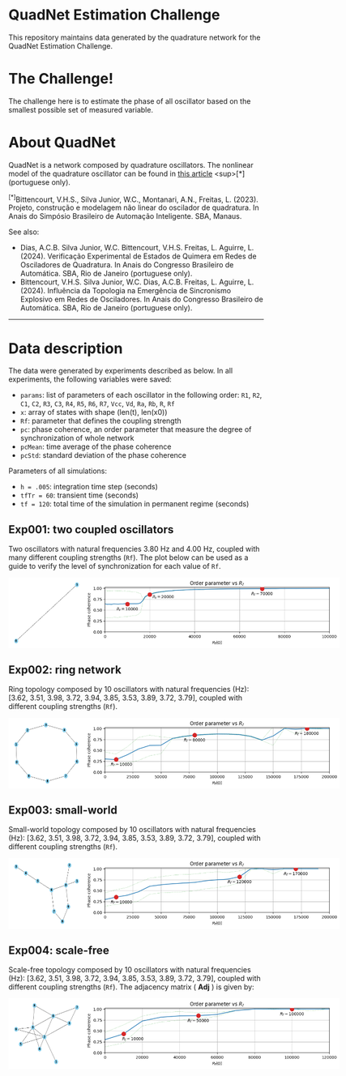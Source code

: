# QuadNet Estimation Challenge

This repository maintains data generated by the quadrature network for the QuadNet Estimation Challenge.

# The Challenge!

The challenge here is to estimate the phase of all oscillator based on the smallest possible set of measured
variable.


# About QuadNet

QuadNet is a network composed by quadrature oscillators. The nonlinear model of the quadrature oscillator can be found in [this article]([https://www.sba.org.br/open_journal_systems/index.php/sbai/article/view/3854](https://www.sba.org.br/open_journal_systems/index.php/sbai/article/view/3854)) <sup>[*]</sup> (portuguese only).

<sup>[*]</sup>Bittencourt, V.H.S., Silva Junior, W.C., Montanari, A.N., Freitas, L. (2023). Projeto, construção e modelagem não linear do oscilador de quadratura. In Anais do Simpósio Brasileiro de Automação Inteligente. SBA, Manaus. 

See also:
- Dias, A.C.B. Silva Junior, W.C. Bittencourt, V.H.S. Freitas, L. Aguirre, L. (2024). Verificação Experimental de Estados de Quimera em Redes de Osciladores de Quadratura. In Anais do Congresso Brasileiro de Automática. SBA, Rio de Janeiro (portuguese only).
- Bittencourt, V.H.S. Silva Junior, W.C. Dias, A.C.B. Freitas, L. Aguirre, L. (2024). Influência da Topologia na Emergência de Sincronismo Explosivo em Redes de Osciladores. In Anais do Congresso Brasileiro de Automática. SBA, Rio de Janeiro (portuguese only).


___

# Data description

The data were generated by experiments described as below. In all experiments, the following variables were saved:
- `params`: list of parameters of each oscillator in the following order: `R1`, `R2`, `C1`, `C2`, `R3`, `C3`, `R4`, `R5`, `R6`, `R7`, `Vcc`, `Vd`, `Ra`, `Rb`, `R`, `Rf`
- `x`: array of states with shape (len(t), len(x0))
- `Rf`: parameter that defines the coupling strength
- `pc`: phase coherence, an order parameter that measure the degree of synchronization of whole network
- `pcMean`: time average of the phase coherence
- `pcStd`: standard deviation of the phase coherence

Parameters of all simulations:
- `h = .005`: integration time step (seconds)
- `tfTr = 60`: transient time (seconds)
- `tf = 120`: total time of the simulation in permanent regime (seconds)


## Exp001: two coupled oscillators

Two oscillators with natural frequencies 3.80 Hz and 4.00 Hz, coupled with many different coupling strengths (`Rf`). The plot below can be used as a guide to verify the level of synchronization for each value of `Rf`.

<div style="display: flex;"> 
  <img src="exp001/exp001_adj.png" alt="exp001_adj" style="flex: 1;" width="150">
  <img src="exp001/exp001.png" alt="exp001_orderParam" style="flex: 1;">
</div>


## Exp002: ring network

Ring topology composed by 10 oscillators with natural frequencies (Hz): [3.62, 3.51, 3.98, 3.72, 3.94, 3.85, 3.53, 3.89, 3.72, 3.79], coupled with different coupling strengths (`Rf`).

<div style="display: flex;"> 
  <img src="exp002/exp002_adj.png" alt="exp002_adj" style="flex: 1;" width="150">
  <img src="exp002/exp002.png" alt="exp002_orderParam" style="flex: 1;">
</div>


## Exp003: small-world

Small-world topology composed by 10 oscillators with natural frequencies (Hz): [3.62, 3.51, 3.98, 3.72, 3.94, 3.85, 3.53, 3.89, 3.72, 3.79], coupled with different coupling strengths (`Rf`).

<div style="display: flex;"> 
  <img src="exp003/exp003_adj.png" alt="exp003_adj" style="flex: 1;" width="150">
  <img src="exp003/exp003.png" alt="exp003_orderParam" style="flex: 1;">
</div>


## Exp004: scale-free

Scale-free topology composed by 10 oscillators with natural frequencies (Hz): [3.62, 3.51, 3.98, 3.72, 3.94, 3.85, 3.53, 3.89, 3.72, 3.79], coupled with different coupling strengths (`Rf`). The adjacency matrix \( <strong>Adj</strong> \) is given by:

<!-- \[
\textbf{Adj} =
\begin{bmatrix}
0 & 0 & 1 & 1 & 1 & 0 & 0 & 1 & 1 & 0 \\
0 & 0 & 1 & 0 & 0 & 0 & 0 & 0 & 0 & 0 \\
1 & 1 & 0 & 1 & 1 & 1 & 1 & 0 & 0 & 1 \\
1 & 0 & 1 & 0 & 0 & 1 & 1 & 0 & 1 & 1 \\
1 & 0 & 1 & 0 & 0 & 0 & 0 & 1 & 0 & 0 \\
0 & 0 & 1 & 1 & 0 & 0 & 0 & 0 & 0 & 0 \\
0 & 0 & 1 & 1 & 0 & 0 & 0 & 0 & 0 & 0 \\
1 & 0 & 0 & 0 & 1 & 0 & 0 & 0 & 0 & 0 \\
1 & 0 & 0 & 1 & 0 & 0 & 0 & 0 & 0 & 0 \\
0 & 0 & 1 & 1 & 0 & 0 & 0 & 0 & 0 & 0
\end{bmatrix}
\] -->

<!-- <p><strong>Adj</strong> =</p>
<table>
  <tr><td>0</td><td>0</td><td>1</td><td>1</td><td>1</td><td>0</td><td>0</td><td>1</td><td>1</td><td>0</td></tr>
  <tr><td>0</td><td>0</td><td>1</td><td>0</td><td>0</td><td>0</td><td>0</td><td>0</td><td>0</td><td>0</td></tr>
  <tr><td>1</td><td>1</td><td>0</td><td>1</td><td>1</td><td>1</td><td>1</td><td>0</td><td>0</td><td>1</td></tr>
  <tr><td>1</td><td>0</td><td>1</td><td>0</td><td>0</td><td>1</td><td>1</td><td>0</td><td>1</td><td>1</td></tr>
  <tr><td>1</td><td>0</td><td>1</td><td>0</td><td>0</td><td>0</td><td>0</td><td>1</td><td>0</td><td>0</td></tr>
  <tr><td>0</td><td>0</td><td>1</td><td>1</td><td>0</td><td>0</td><td>0</td><td>0</td><td>0</td><td>0</td></tr>
  <tr><td>0</td><td>0</td><td>1</td><td>1</td><td>0</td><td>0</td><td>0</td><td>0</td><td>0</td><td>0</td></tr>
  <tr><td>1</td><td>0</td><td>0</td><td>0</td><td>1</td><td>0</td><td>0</td><td>0</td><td>0</td><td>0</td></tr>
  <tr><td>1</td><td>0</td><td>0</td><td>1</td><td>0</td><td>0</td><td>0</td><td>0</td><td>0</td><td>0</td></tr>
  <tr><td>0</td><td>0</td><td>1</td><td>1</td><td>0</td><td>0</td><td>0</td><td>0</td><td>0</td><td>0</td></tr>
</table> -->

<div style="display: flex;"> 
  <img src="exp004/exp004_adj.png" alt="exp004_adj" style="flex: 1;" width="150">
  <img src="exp004/exp004.png" alt="exp004_orderParam" style="flex: 1;">
</div>





